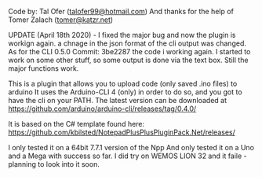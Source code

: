 Code by: Tal Ofer (talofer99@hotmail.com) 
And thanks for the help of Tomer Zalach (tomer@katzr.net)

UPDATE (April 18th 2020) - I fixed the major bug and now the plugin is workign again.
a chnage in the json format of the cli output was changed.
As for the CLI 0.5.0 Commit: 3be2287 the code i working again.
I started to work on some other stuff, so some output is done via the text box.
Still the major functions work.




This is a plugin that allows you to upload code (only saved .ino files) to arduino
It uses the Arduino-CLI 4 (only) in order to do so, and you got to have the cli on your PATH.
The latest version can be downloaded at 
https://github.com/arduino/arduino-cli/releases/tag/0.4.0/



It is based on the C# template found here: 
https://github.com/kbilsted/NotepadPlusPlusPluginPack.Net/releases/


I only tested it on a 64bit 7.7.1 version of the Npp
And only tested it on a Uno and a Mega with success so far. 
I did try on WEMOS LION 32 and it faile - planning to look into it soon.



